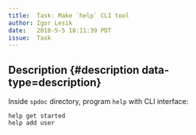 ```yaml
---
title:  Task: Make `help` CLI tool
author: Igor Lesik
date:   2018-5-5 18:11:39 PDT
issue:  Task
---
```


## Description {#description data-type=description}

Inside `spdoc` directory, program `help` with CLI interface:

```terminal
help get started
help add user
``` 
